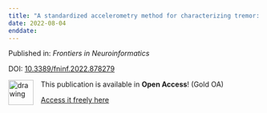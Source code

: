 ```yaml
---
title: "A standardized accelerometry method for characterizing tremor: Application and validation in an ageing population with postural and action tremor"
date: 2022-08-04
enddate:
---
```


Published in: *Frontiers in Neuroinformatics*

DOI: [10.3389/fninf.2022.878279](https://doi.org/10.3389/fninf.2022.878279)

<img src="https://upload.wikimedia.org/wikipedia/commons/thumb/7/77/Open_Access_logo_PLoS_transparent.svg/800px-Open_Access_logo_PLoS_transparent.svg.png" alt="drawing" width="50" align="left"/> &nbsp;&nbsp;&nbsp;This publication is available in **Open Access**! (Gold OA)

&nbsp;&nbsp;&nbsp;<a href="https://www.frontiersin.org/articles/10.3389/fninf.2022.878279/pdf">Access it freely here</a>

